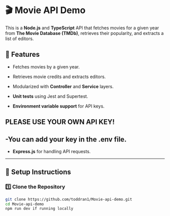 # 🎬 Movie API Demo

This is a **Node.js** and **TypeScript** API that fetches movies for a given year from **The Movie Database (TMDb)**, retrieves their popularity, and extracts a list of editors.

## 🚀 Features

- Fetches movies by a given year.
- Retrieves movie credits and extracts editors.
- Modularized with **Controller** and **Service** layers.
- **Unit tests** using Jest and Supertest.
  
- **Environment variable support** for API keys.

PLEASE USE YOUR OWN API KEY!
-
-You can add your key in the .env file.
- 
- **Express.js** for handling API requests.

---

## 📌 **Setup Instructions**

### 1️⃣ **Clone the Repository**
```sh
git clone https://github.com/toddran1/Movie-api-demo.git
cd Movie-api-demo
npm run dev if running locally
